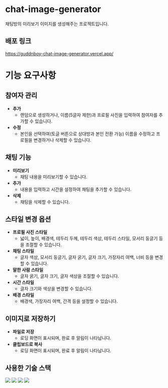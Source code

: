 # chat-image-generator

채팅방의 미리보기 이미지를 생성해주는 프로젝트입니다.

## 배포 링크

https://guddnboy-chat-image-generator.vercel.app/

# 기능 요구사항

## 참여자 관리

- **추가**
  - 랜덤으로 생성하거나, 이름(5글자 제한)과 프로필 사진을 입력하여 참여자를 추가할 수 있습니다.
- **수정**
  - 본인을 선택하여(토글 버튼으로 상대방과 본인 전환 가능) 이름을 수정하고 프로필을 변경하거나 삭제할 수 있습니다.

## 채팅 기능

- **미리보기**
  - 채팅 내용을 미리보기할 수 있습니다.
- **추가**
  - 내용을 입력하고 시간을 설정하여 채팅을 추가할 수 있습니다.
- **삭제**
  - 채팅을 삭제할 수 있습니다.

## 스타일 변경 옵션

- **프로필 사진 스타일**
  - 넓이, 높이, 배경색, 테두리 두께, 테두리 색상, 테두리 스타일, 모서리 둥글기 등을 조절할 수 있습니다.
- **채팅 스타일**
  - 글자 색상, 모서리 둥글기, 글자 굵기, 글자 크기, 가장자리 여백, 너비 등을 변경할 수 있습니다.
- **말한 사람 스타일**
  - 글자 굵기, 글자 크기, 글자 색상을 조절할 수 있습니다.
- **시간 스타일**
  - 글자 크기와 색상을 변경할 수 있습니다.
- **배경 스타일**
  - 배경색, 가장자리 여백, 간격 등을 설정할 수 있습니다.

## 이미지로 저장하기

- **파일로 저장**
  - 로딩 화면이 표시되며, 완료 후 알림이 나타납니다.
- **클립보드로 복사**
  - 로딩 화면이 표시되며, 완료 후 알림이 나타납니다.
 

## 사용한 기술 스택
<div>
  <img src="https://img.shields.io/badge/next.js-000000?style=for-the-badge&logo=next.js&logoColor=white" /> 
  <img src="https://img.shields.io/badge/javascript-F7DF1E?style=for-the-badge&logo=javascript&logoColor=black" /> 
  <img src="https://img.shields.io/badge/typescript-3178C6?style=for-the-badge&logo=typescript&logoColor=white" />
  <img src="https://img.shields.io/badge/tailwindcss-06B6D4?style=for-the-badge&logo=tailwindcss&logoColor=white" />
</div>
